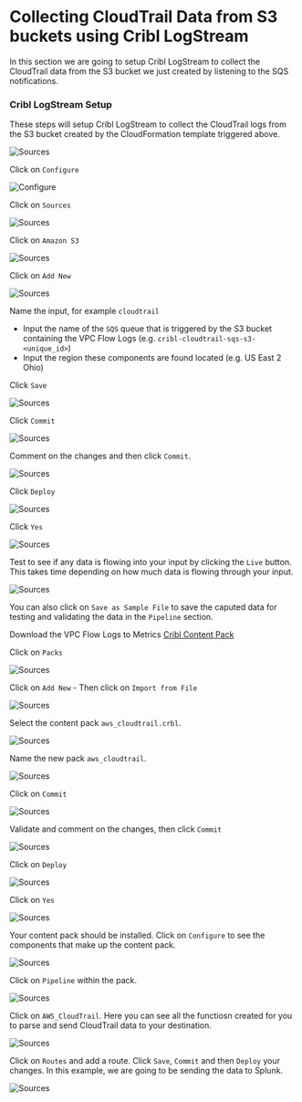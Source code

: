 # Collecting CloudTrail Data from S3 buckets using Cribl LogStream
In this section we are going to setup Cribl LogStream to collect the CloudTrail data from the S3 bucket we just created by listening to the SQS notifications.

### Cribl LogStream Setup

These steps will setup Cribl LogStream to collect the CloudTrail logs from the S3 bucket created by the CloudFormation template triggered above. 

![Sources](/screenshots/s3bucket/vpcflow/sqs-s3-cls-01.png)

Click on `Configure`

![Configure](/screenshots/s3bucket/s3dest/s3-dest-02.png)

Click on `Sources`

![Sources](/screenshots/s3bucket/vpcflow/sqs-s3-cls-01.png)

Click on `Amazon S3`

![Sources](/screenshots/s3bucket/vpcflow/sqs-s3-cls-02.png)

Click on `Add New`

![Sources](/screenshots/s3bucket/vpcflow/sqs-s3-cls-03.png)

Name the input, for example `cloudtrail`
- Input the name of the `SQS` queue that is triggered by the S3 bucket containing the VPC Flow Logs (e.g. `cribl-cloudtrail-sqs-s3-<unique_id>`)
- Input the region these components are found located (e.g. US East 2 Ohio)

Click `Save`

![Sources](/screenshots/s3bucket/cloudtrail/sqs-s3-cls-ct-01.png)

Click `Commit`

![Sources](/screenshots/s3bucket/cloudtrail/sqs-s3-cls-ct-02.png)

Comment on the changes and then click `Commit`.

![Sources](/screenshots/s3bucket/cloudtrail/sqs-s3-cls-ct-03.png)

Click `Deploy`

![Sources](/screenshots/s3bucket/cloudtrail/sqs-s3-cls-ct-04.png)

Click `Yes`

![Sources](/screenshots/s3bucket/cloudtrail/sqs-s3-cls-ct-05.png)

Test to see if any data is flowing into your input by clicking the `Live` button. This takes time depending on how much data is flowing through your input.

![Sources](/screenshots/s3bucket/cloudtrail/sqs-s3-cls-ct-06.png)

You can also click on `Save as Sample File` to save the caputed data for testing and validating the data in the `Pipeline` section.

Download the VPC Flow Logs to Metrics [Cribl Content Pack](/cribl/packs/aws_cloudtrail.crbl) 

Click on `Packs`

![Sources](/screenshots/s3bucket/vpcflow/sqs-s3-cls-11.png)

Click on `Add New`
    - Then click on `Import from File`

![Sources](/screenshots/s3bucket/vpcflow/sqs-s3-cls-12.png)

Select the content pack `aws_cloudtrail.crbl`.

![Sources](/screenshots/s3bucket/cloudtrail/sqs-s3-cls-ct-07.png)

Name the new pack `aws_cloudtrail`.

![Sources](/screenshots/s3bucket/cloudtrail/sqs-s3-cls-ct-08.png)

Click on `Commit` 

![Sources](/screenshots/s3bucket/cloudtrail/sqs-s3-cls-ct-09.png)

Validate and comment on the changes, then click `Commit`

![Sources](/screenshots/s3bucket/cloudtrail/sqs-s3-cls-ct-10.png)

Click on `Deploy`

![Sources](/screenshots/s3bucket/cloudtrail/sqs-s3-cls-ct-11.png)

Click on `Yes`

![Sources](/screenshots/s3bucket/cloudtrail/sqs-s3-cls-ct-12.png)

Your content pack should be installed. Click on `Configure` to see the components that make up the content pack.

![Sources](/screenshots/s3bucket/cloudtrail/sqs-s3-cls-ct-13.png)

Click on `Pipeline` within the pack.

![Sources](/screenshots/s3bucket/cloudtrail/sqs-s3-cls-ct-14.png)

Click on  `AWS_CloudTrail`. Here you can see all the functiosn created for you to parse and send CloudTrail data to your destination. 

![Sources](/screenshots/s3bucket/cloudtrail/sqs-s3-cls-ct-15.png)

Click on `Routes` and add a route. Click `Save`, `Commit` and then `Deploy` your changes. In this example, we are going to be sending the data to Splunk.

![Sources](/screenshots/s3bucket/cloudtrail/sqs-s3-cls-ct-16.png)